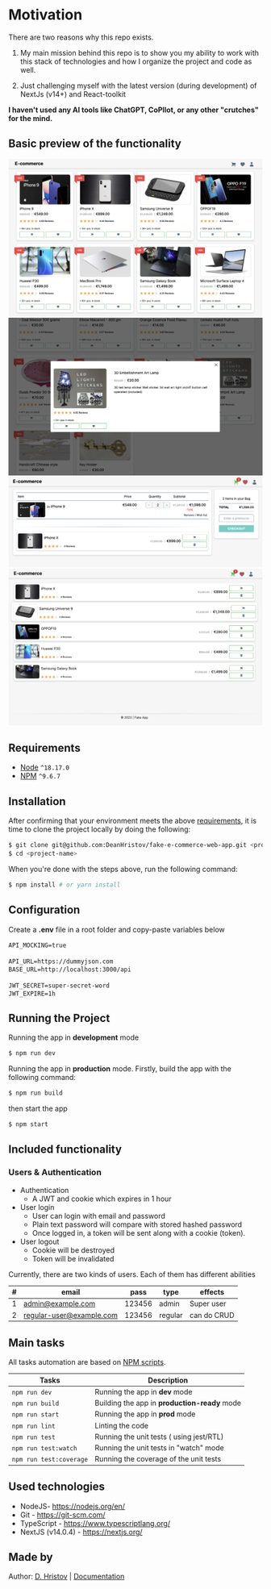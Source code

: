 # Motivation

There are two reasons why this repo exists.

1) My main mission behind this repo is to show you my ability to work with this
   stack of technologies and how I organize the project and code as well.

2) Just challenging myself with the latest version (during development) of
   NextJs (v14+) and React-toolkit

**I haven't used any AI tools like ChatGPT, CoPIlot, or any other "crutches" for
the mind.**

## Basic preview of the functionality

![Homepage](./docs/home-page.png)
![Modal box](./docs/modal-box.png)
![Shopping cart](./docs/shopping-page.png)
![Wish list page](./docs/wish-list.png)

## Requirements

- [Node](https://nodejs.org/en/) `^18.17.0`
- [NPM](https://www.npmjs.com/) `^9.6.7`

## Installation

After confirming that your environment meets the
above [requirements](#requirements), it is time to clone the project
locally by doing the following:

```bash
$ git clone git@github.com:DeanHristov/fake-e-commerce-web-app.git <project-name>
$ cd <project-name>
```

When you're done with the steps above, run the following command:

```bash
$ npm install # or yarn install
```

## Configuration

Create a **.env** file in a root folder and copy-paste variables below

```dotenv
API_MOCKING=true

API_URL=https://dummyjson.com
BASE_URL=http://localhost:3000/api

JWT_SECRET=super-secret-word
JWT_EXPIRE=1h
```

## Running the Project

Running the app in **development** mode

```bash
$ npm run dev
```

Running the app in **production** mode. Firstly, build the app with the
following command:

```bash
$ npm run build
```

then start the app

```bash
$ npm start
```

## Included functionality

### Users & Authentication

- Authentication
    - A JWT and cookie which expires in 1 hour
- User login
    - User can login with email and password
    - Plain text password will compare with stored hashed password
    - Once logged in, a token will be sent along with a cookie (token).
- User logout
    - Cookie will be destroyed
    - Token will be invalidated

Currently, there are two kinds of users. Each of them has different abilities

| # | email                    | pass   | type    | effects     |
|---|--------------------------|--------|---------|-------------|
| 1 | admin@example.com        | 123456 | admin   | Super user  |
| 2 | regular-user@example.com | 123456 | regular | can do CRUD |

## Main tasks

All tasks automation are based
on [NPM scripts](https://docs.npmjs.com/misc/scripts).

| Tasks                   | Description                                   |
|-------------------------|-----------------------------------------------|
| `npm run dev`           | Running the app in **dev** mode               |
| `npm run build`         | Building the app in **production-ready** mode |
| `npm run start`         | Running the app in **prod** mode              |
| `npm run lint`          | Linting the code                              |
| `npm run test`          | Running the unit tests ( using jest/RTL)      |
| `npm run test:watch`    | Running the unit tests in "watch" mode        |
| `npm run test:coverage` | Running the coverage of the unit tests        | 

## Used technologies

- NodeJS- https://nodejs.org/en/
- Git - https://git-scm.com/
- TypeScript - https://www.typescriptlang.org/
- NextJS (v14.0.4) - https://nextjs.org/

## Made by

Author: [D. Hristov](https://dhristov.eu/) | [Documentation](https://nextjs.org/docs)
